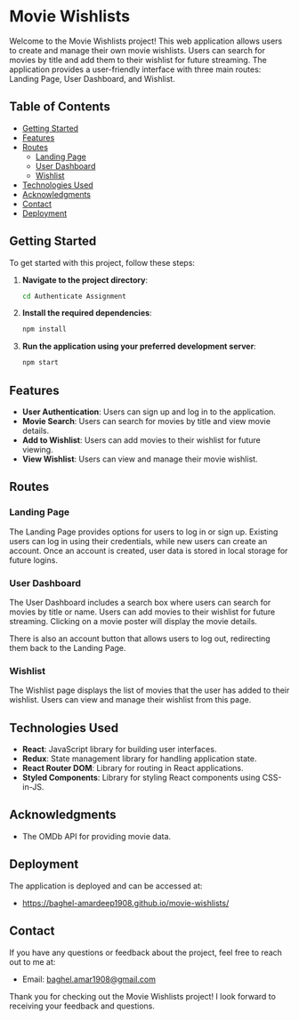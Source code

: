 # Movie Wishlists

Welcome to the Movie Wishlists project! This web application allows users to create and manage their own movie wishlists. Users can search for movies by title and add them to their wishlist for future streaming. The application provides a user-friendly interface with three main routes: Landing Page, User Dashboard, and Wishlist.

## Table of Contents

- [Getting Started](#getting-started)
- [Features](#features)
- [Routes](#routes)
  - [Landing Page](#landing-page)
  - [User Dashboard](#user-dashboard)
  - [Wishlist](#wishlist)
- [Technologies Used](#technologies-used)
- [Acknowledgments](#acknowledgments)
- [Contact](#contact)
- [Deployment](#deployment)

## Getting Started

To get started with this project, follow these steps:

1. **Navigate to the project directory**:

   ```bash
   cd Authenticate Assignment
   ```

2. **Install the required dependencies**:

   ```bash
   npm install
   ```

3. **Run the application using your preferred development server**:

   ```bash
   npm start
   ```

## Features

- **User Authentication**: Users can sign up and log in to the application.
- **Movie Search**: Users can search for movies by title and view movie details.
- **Add to Wishlist**: Users can add movies to their wishlist for future viewing.
- **View Wishlist**: Users can view and manage their movie wishlist.

## Routes

### Landing Page

The Landing Page provides options for users to log in or sign up. Existing users can log in using their credentials, while new users can create an account. Once an account is created, user data is stored in local storage for future logins.

### User Dashboard

The User Dashboard includes a search box where users can search for movies by title or name. Users can add movies to their wishlist for future streaming. Clicking on a movie poster will display the movie details.

There is also an account button that allows users to log out, redirecting them back to the Landing Page.

### Wishlist

The Wishlist page displays the list of movies that the user has added to their wishlist. Users can view and manage their wishlist from this page.

## Technologies Used

- **React**: JavaScript library for building user interfaces.
- **Redux**: State management library for handling application state.
- **React Router DOM**: Library for routing in React applications.
- **Styled Components**: Library for styling React components using CSS-in-JS.

## Acknowledgments

- The OMDb API for providing movie data.

## Deployment

The application is deployed and can be accessed at:

- https://baghel-amardeep1908.github.io/movie-wishlists/

## Contact

If you have any questions or feedback about the project, feel free to reach out to me at:

- Email: baghel.amar1908@gmail.com

Thank you for checking out the Movie Wishlists project! I look forward to receiving your feedback and questions.
